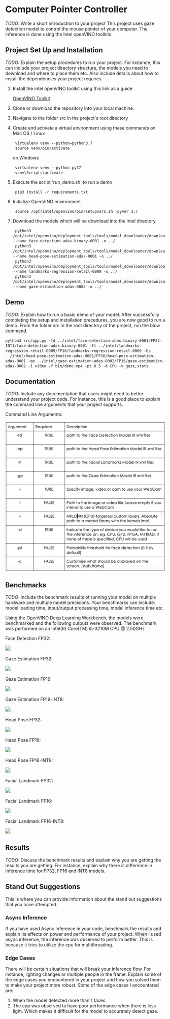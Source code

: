 # Computer Pointer Controller

*TODO:* Write a short introduction to your project
This project uses gaze detection model to control the mouse pointer of your computer. The inference is done using the Intel openVINO toolkits.

## Project Set Up and Installation
*TODO:* Explain the setup procedures to run your project. For instance, this can include your project directory structure, the models you need to download and where to place them etc. Also include details about how to install the dependencies your project requires.

1. Install the intel openVINO toolkit using this link as a guide

     [OpenVINO Toolkit](https://docs.openvinotoolkit.org/latest/index.html)

2. Clone or download the repository into your local machine.

3. Navigate to the folder src in the project's root directory

4. Create and activate a virtual environment using these commands
   on  Mac OS / Linux
    
        virtualenv venv --python=python3.7
        source venv/bin/activate
    
   on Windows  
  
        virtualenv venv --python py37
        venv\Scripts\activate

5. Execute the script 'run_demo.sh' to run a demo

        pip3 install -r requirements.txt

6. Initialize OpenVINO environment

        source /opt/intel/openvino/bin/setupvars.sh -pyver 3.7

7. Download the models which will be download into the intel directory.
        
        python3 /opt/intel/openvino/deployment_tools/tools/model_downloader/downloader.py --name face-detection-adas-binary-0001 -o ../
        python3 /opt/intel/openvino/deployment_tools/tools/model_downloader/downloader.py --name head-pose-estimation-adas-0001 -o ../
        python3 /opt/intel/openvino/deployment_tools/tools/model_downloader/downloader.py --name landmarks-regression-retail-0009 -o ../
        python3 /opt/intel/openvino/deployment_tools/tools/model_downloader/downloader.py --name gaze-estimation-adas-0002 -o ../
    

## Demo
*TODO:* Explain how to run a basic demo of your model.
After successfully completing the setup and installation precedures. you are now good to run a demo. From the folder src in the root directory of the project, run the blow command.
    
    python3 src/app.py -fd ../intel/face-detection-adas-binary-0001/FP32-INT1/face-detection-adas-binary-0001 -fl ../intel/landmarks-regression-retail-0009/FP16/landmarks-regression-retail-0009 -hp ../intel/head-pose-estimation-adas-0001/FP16/head-pose-estimation-adas-0001 -ge ../intel/gaze-estimation-adas-0002/FP16/gaze-estimation-adas-0002 -i video -f bin/demo.mp4 -pt 0.5 -d CPU -v gaze,stats

## Documentation
*TODO:* Include any documentation that users might need to better understand your project code. For instance, this is a good place to explain the command line arguments that your project supports.

Command Line Arguments:

   <img src="https://github.com/alfawzaan/Computer-Pointer-Controller/blob/master/img/command_args.png" />


## Benchmarks
*TODO:* Include the benchmark results of running your model on multiple hardware and multiple model precisions. Your benchmarks can include: model loading time, input/output processing time, model inference time etc.

Using the OpenVINO Deep Learning Workbench, the models were benchmarked and the following outputs were observed.
The benchmark was performed on an Intel(R) Core(TM) i5-3210M CPU @ 2.50GHz

Face Detection FP32:

   ![]("imgs/face_detectionFP32.png")

Gaze Estimation FP32:

   ![]("/imgs/gaze_estimationFP32.png")
    
Gaze Estimation FP16:

   ![]("/imgs/gaze_estimationFP16.png")
    
Gaze Estimation FP16-INT8:

   ![]("/imgs/gaze_estimationFP16I8.png")


Head Pose FP32:

   ![]("/imgs/head_poseFP32.png")

Head Pose FP16:

   ![]("/imgs/head_poseFP16.png")

Head Pose FP16-INT8:

   ![]("/imgs/head_poseFP16I8.png")
    
Facial Landmark FP32:

   ![]("/imgs/facial_landmarkFP32.png")
    
Facial Landmark FP16:

   ![]("/imgs/facial_landmarkFP16.png")

Facial Landmark FP16-INT8:

   ![]("/imgs/facial_landmarkFP16I8.png")
    
## Results
*TODO:* Discuss the benchmark results and explain why you are getting the results you are getting. For instance, explain why there is difference in inference time for FP32, FP16 and INT8 models.

## Stand Out Suggestions
This is where you can provide information about the stand out suggestions that you have attempted.

### Async Inference
If you have used Async Inference in your code, benchmark the results and explain its effects on power and performance of your project.
When I used async inference, the inference was observed to perform better. This is because it tries to utilize the cpu for multithreading.

### Edge Cases
There will be certain situations that will break your inference flow. For instance, lighting changes or multiple people in the frame. Explain some of the edge cases you encountered in your project and how you solved them to make your project more robust.
Some of the edge cases I encountered are:

1. When the model detected more than 1 faces.
2. The app was observed to have poor performance when there is less light. Which makes it difficult for the model to accurately detect gaze.
